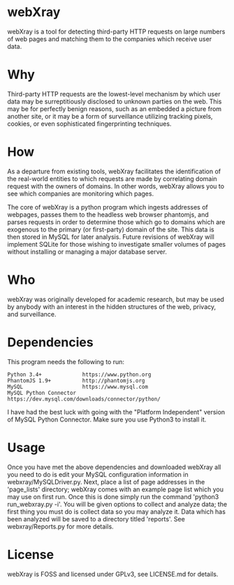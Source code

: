 # webXray
webXray is a tool for detecting third-party HTTP requests on large numbers of web pages and matching them to the companies which receive user data.

# Why
Third-party HTTP requests are the lowest-level mechanism by which user data may be surreptitiously disclosed to unknown parties on the web. This may be for perfectly benign reasons, such as an embedded a picture from another site, or it may be a form of surveillance utilizing tracking pixels, cookies, or even sophisticated fingerprinting techniques.

# How
As a departure from existing tools, webXray facilitates the identification of the real-world entities to which requests are made by correlating domain request with the owners of domains. In other words, webXray allows you to see which companies are monitoring which pages.

The core of webXray is a python program which ingests addresses of webpages, passes them to the headless web browser phantomjs, and parses requests in order to determine those which go to domains which are exogenous to the primary (or first-party) domain of the site. This data is then stored in MySQL for later analysis. Future revisions of webXray will implement SQLite for those wishing to investigate smaller volumes of pages without installing or managing a major database server.

# Who
webXray was originally developed for academic research, but may be used by anybody with an interest in the hidden structures of the web, privacy, and surveillance.

# Dependencies
This program needs the following to run:

	Python 3.4+ 			https://www.python.org
	PhantomJS 1.9+ 			http://phantomjs.org
	MySQL					https://www.mysql.com
	MySQL Python Connector	https://dev.mysql.com/downloads/connector/python/
	
I have had the best luck with going with the "Platform Independent" version of MySQL Python Connector.  Make sure you use Python3 to install it.

# Usage
Once you have met the above dependencies and downloaded webXray all you need to do is edit your MySQL configuration information in webxray/MySQLDriver.py.  Next, place a list of page addresses in the 'page\_lists' directory; webXray comes with an example page list which you may use on first run.  Once this is done simply run the command 'python3 run\_webxray.py -i'.  You will be given options to collect and analyze data; the first thing you must do is collect data so you may analyze it.  Data which has been analyzed will be saved to a directory titled 'reports'.  See webxray/Reports.py for more details.

# License
webXray is FOSS and licensed under GPLv3, see LICENSE.md for details.
